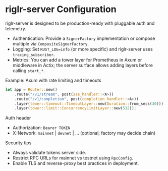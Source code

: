 # riglr-server Configuration

riglr-server is designed to be production-ready with pluggable auth and telemetry.

- Authentication: Provide a `SignerFactory` implementation or compose multiple via `CompositeSignerFactory`.
- Logging: Set `RUST_LOG=info` (or more specific) and riglr-server uses `tracing_subscriber`.
- Metrics: You can add a tower layer for Prometheus in Axum or middleware in Actix; the server surface allows adding layers before calling `start_*`.

Example: Axum with rate limiting and timeouts

```rust
let app = Router::new()
    .route("/v1/stream", post(sse_handler::<A>))
    .route("/v1/completion", post(completion_handler::<A>))
    .layer(tower::timeout::TimeoutLayer::new(Duration::from_secs(30)))
    .layer(tower::limit::ConcurrencyLimitLayer::new(512));
```

Auth header

- Authorization: `Bearer TOKEN`
- X-Network: `mainnet` | `devnet` | ... (optional; factory may decide chain)

Security tips

- Always validate tokens server side.
- Restrict RPC URLs for mainnet vs testnet using `RpcConfig`.
- Enable TLS and reverse-proxy best practices in deployment.
